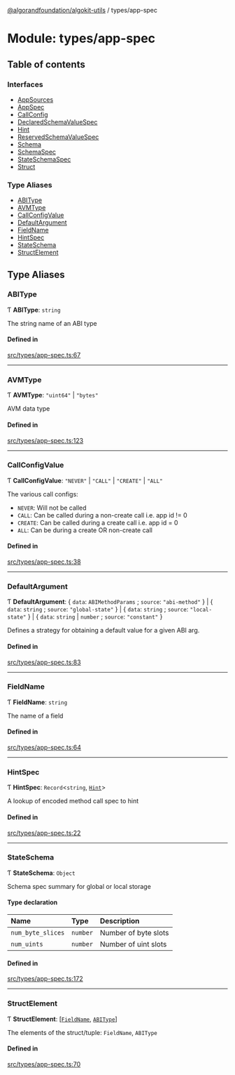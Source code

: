 [@algorandfoundation/algokit-utils](../README.md) / types/app-spec

# Module: types/app-spec

## Table of contents

### Interfaces

- [AppSources](../interfaces/types_app_spec.AppSources.md)
- [AppSpec](../interfaces/types_app_spec.AppSpec.md)
- [CallConfig](../interfaces/types_app_spec.CallConfig.md)
- [DeclaredSchemaValueSpec](../interfaces/types_app_spec.DeclaredSchemaValueSpec.md)
- [Hint](../interfaces/types_app_spec.Hint.md)
- [ReservedSchemaValueSpec](../interfaces/types_app_spec.ReservedSchemaValueSpec.md)
- [Schema](../interfaces/types_app_spec.Schema.md)
- [SchemaSpec](../interfaces/types_app_spec.SchemaSpec.md)
- [StateSchemaSpec](../interfaces/types_app_spec.StateSchemaSpec.md)
- [Struct](../interfaces/types_app_spec.Struct.md)

### Type Aliases

- [ABIType](types_app_spec.md#abitype)
- [AVMType](types_app_spec.md#avmtype)
- [CallConfigValue](types_app_spec.md#callconfigvalue)
- [DefaultArgument](types_app_spec.md#defaultargument)
- [FieldName](types_app_spec.md#fieldname)
- [HintSpec](types_app_spec.md#hintspec)
- [StateSchema](types_app_spec.md#stateschema)
- [StructElement](types_app_spec.md#structelement)

## Type Aliases

### ABIType

Ƭ **ABIType**: `string`

The string name of an ABI type

#### Defined in

[src/types/app-spec.ts:67](https://github.com/algorandfoundation/algokit-utils-ts/blob/main/src/types/app-spec.ts#L67)

___

### AVMType

Ƭ **AVMType**: ``"uint64"`` \| ``"bytes"``

AVM data type

#### Defined in

[src/types/app-spec.ts:123](https://github.com/algorandfoundation/algokit-utils-ts/blob/main/src/types/app-spec.ts#L123)

___

### CallConfigValue

Ƭ **CallConfigValue**: ``"NEVER"`` \| ``"CALL"`` \| ``"CREATE"`` \| ``"ALL"``

The various call configs:
 * `NEVER`: Will not be called
 * `CALL`: Can be called during a non-create call i.e. app id != 0
 * `CREATE`: Can be called during a create call i.e. app id = 0
 * `ALL`: Can be during a create OR non-create call

#### Defined in

[src/types/app-spec.ts:38](https://github.com/algorandfoundation/algokit-utils-ts/blob/main/src/types/app-spec.ts#L38)

___

### DefaultArgument

Ƭ **DefaultArgument**: { `data`: `ABIMethodParams` ; `source`: ``"abi-method"``  } \| { `data`: `string` ; `source`: ``"global-state"``  } \| { `data`: `string` ; `source`: ``"local-state"``  } \| { `data`: `string` \| `number` ; `source`: ``"constant"``  }

Defines a strategy for obtaining a default value for a given ABI arg.

#### Defined in

[src/types/app-spec.ts:83](https://github.com/algorandfoundation/algokit-utils-ts/blob/main/src/types/app-spec.ts#L83)

___

### FieldName

Ƭ **FieldName**: `string`

The name of a field

#### Defined in

[src/types/app-spec.ts:64](https://github.com/algorandfoundation/algokit-utils-ts/blob/main/src/types/app-spec.ts#L64)

___

### HintSpec

Ƭ **HintSpec**: `Record`<`string`, [`Hint`](../interfaces/types_app_spec.Hint.md)\>

A lookup of encoded method call spec to hint

#### Defined in

[src/types/app-spec.ts:22](https://github.com/algorandfoundation/algokit-utils-ts/blob/main/src/types/app-spec.ts#L22)

___

### StateSchema

Ƭ **StateSchema**: `Object`

Schema spec summary for global or local storage

#### Type declaration

| Name | Type | Description |
| :------ | :------ | :------ |
| `num_byte_slices` | `number` | Number of byte slots |
| `num_uints` | `number` | Number of uint slots |

#### Defined in

[src/types/app-spec.ts:172](https://github.com/algorandfoundation/algokit-utils-ts/blob/main/src/types/app-spec.ts#L172)

___

### StructElement

Ƭ **StructElement**: [[`FieldName`](types_app_spec.md#fieldname), [`ABIType`](types_app_spec.md#abitype)]

The elements of the struct/tuple: `FieldName`, `ABIType`

#### Defined in

[src/types/app-spec.ts:70](https://github.com/algorandfoundation/algokit-utils-ts/blob/main/src/types/app-spec.ts#L70)
